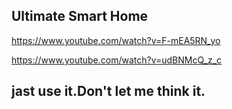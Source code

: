 ## Ultimate Smart Home 
https://www.youtube.com/watch?v=F-mEA5RN_yo


https://www.youtube.com/watch?v=udBNMcQ_z_c


## jast use it.Don't let me think it.
